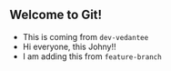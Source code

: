 ## Welcome to Git!
- This is coming from `dev-vedantee`
- Hi everyone, this Johny!!
- I am adding this from `feature-branch`